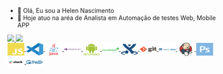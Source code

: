 - 👋 Olá, Eu sou a Helen Nascimento
- 👀 Hoje atuo na aréa de Analista em Automação de testes Web, Mobile APP


<!-- GITHUB STATS -->
 <div>
  <a href="https://github.com/helennascimento">
  <img height="155em" src="https://github-readme-stats.vercel.app/api?username=helennascimento&show_icons=true&theme=dark&include_all_commits=true&count_private=true"/>
  <img height="155em" src="https://github-readme-stats.vercel.app/api/top-langs/?username=helennascimento&layout=compact&langs_count=7&theme=dark"/>
</div>

<div style="display: inline_block">
  <img align="center" alt="Helen-Js" height="30" width="40" src="https://raw.githubusercontent.com/devicons/devicon/master/icons/javascript/javascript-plain.svg">
  <img align="center" alt="Helen-VsCode" height="30" width="40" src="https://raw.githubusercontent.com/devicons/devicon/master/icons/vscode/vscode-original.svg">
  <img align="center" alt="Helen-Java" height="30" width="40" src="https://raw.githubusercontent.com/devicons/devicon/master/icons/java/java-original-wordmark.svg">
  <img align="center" alt="Helen-VisualStudio" height="30" width="40" src="https://raw.githubusercontent.com/devicons/devicon/master/icons/visualstudio/visualstudio-plain-wordmark.svg">
  <img align="center" alt="Helen-Android" height="30" width="40" src="https://raw.githubusercontent.com/devicons/devicon/master/icons/android/android-plain-wordmark.svg">
  <img align="center" alt="Helen-Cucumber" height="30" width="40" src="https://raw.githubusercontent.com/devicons/devicon/master/icons/cucumber/cucumber-plain-wordmark.svg">
  <img align="center" alt="Helen-Confluence" height="30" width="40" src="https://raw.githubusercontent.com/devicons/devicon/master/icons/confluence/confluence-original.svg">
 <img align="center" alt="Helen-Git" height="30" width="40" src="https://raw.githubusercontent.com/devicons/devicon/master/icons/git/git-original-wordmark.svg">
 <img align="center" alt="Helen-Intellij" height="30" width="40" src="https://raw.githubusercontent.com/devicons/devicon/master/icons/intellij/intellij-original-wordmark.svg">
 <img align="center" alt="Helen-Jenkins" height="30" width="40" src="https://raw.githubusercontent.com/devicons/devicon/master/icons/jenkins/jenkins-original.svg">
 <img align="center" alt="Helen-Photoshop" height="30" width="40" src="https://raw.githubusercontent.com/devicons/devicon/master/icons/photoshop/photoshop-plain.svg">
 <img align="center" alt="Helen-Slack" height="30" width="40" src="https://raw.githubusercontent.com/devicons/devicon/master/icons/slack/slack-original-wordmark.svg">
 <img align="center" alt="Helen-Trello" height="30" width="40" src="https://github.com/devicons/devicon/blob/master/icons/trello/trello-plain-wordmark.svg">
</div

<!---
helennascimento/helennascimento is a ✨ special ✨ repository because its `README.md` (this file) appears on your GitHub profile.
You can click the Preview link to take a look at your changes.
--->
